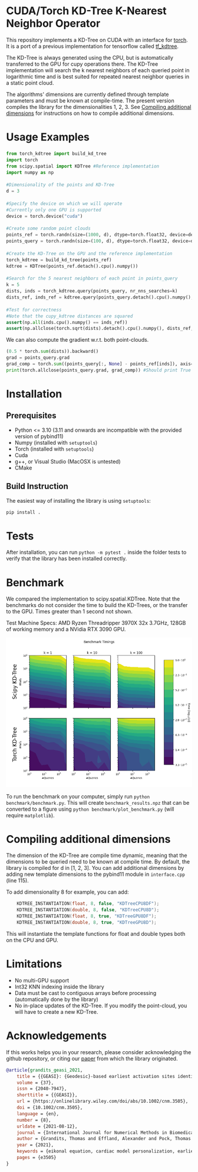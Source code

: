 # CUDA/Torch KD-Tree K-Nearest Neighbor Operator
This repository implements a KD-Tree on CUDA with an interface for [torch](https://pytorch.org/). It is a port of a previous implementation for tensorflow called [tf_kdtree](https://github.com/thomgrand/tf_kdtree).

The KD-Tree is always generated using the CPU, but is automatically transferred to the GPU for cupy operations there. The KD-Tree implementation will search the k nearest neighbors of each queried point in logarithmic time and is best suited for repeated nearest neighbor queries in a static point cloud.

The algorithms' dimensions are currently defined through template parameters and must be known at compile-time. The present version compiles the library for the dimensionalities 1, 2, 3. See [Compiling additional dimensions](#compiling-additional-dimensions) for instructions on how to compile additional dimensions.

# Usage Examples

```python
from torch_kdtree import build_kd_tree
import torch
from scipy.spatial import KDTree #Reference implementation
import numpy as np

#Dimensionality of the points and KD-Tree
d = 3

#Specify the device on which we will operate
#Currently only one GPU is supported
device = torch.device("cuda")

#Create some random point clouds
points_ref = torch.randn(size=(1000, d), dtype=torch.float32, device=device, requires_grad=True) * 1e3
points_query = torch.randn(size=(100, d), dtype=torch.float32, device=device, requires_grad=True) * 1e3

#Create the KD-Tree on the GPU and the reference implementation
torch_kdtree = build_kd_tree(points_ref)
kdtree = KDTree(points_ref.detach().cpu().numpy())

#Search for the 5 nearest neighbors of each point in points_query
k = 5
dists, inds = torch_kdtree.query(points_query, nr_nns_searches=k)
dists_ref, inds_ref = kdtree.query(points_query.detach().cpu().numpy(), k=k)

#Test for correctness 
#Note that the cupy_kdtree distances are squared
assert(np.all(inds.cpu().numpy() == inds_ref))
assert(np.allclose(torch.sqrt(dists).detach().cpu().numpy(), dists_ref, atol=1e-5))
```

We can also compute the gradient w.r.t. both point-clouds.

```python
(0.5 * torch.sum(dists)).backward()
grad = points_query.grad 
grad_comp = torch.sum((points_query[:, None] - points_ref[inds]), axis=-2)
print(torch.allclose(points_query.grad, grad_comp)) #Should print True
```

# Installation

Prerequisites
-------------
- Python <= 3.10 (3.11 and onwards are incompatible with the provided version of pybind11)
- Numpy (installed with `setuptools`)
- Torch (installed with `setuptools`)
- Cuda
- g++, or Visual Studio (MacOSX is untested)
- CMake

Build Instruction
-----------------
The easiest way of installing the library is using `setuptools`:
```bash
pip install .
```


# Tests
After installation, you can run `python -m pytest .` inside the folder tests to verify that the library has been installed correctly.

# Benchmark

We compared the implementation to scipy.spatial.KDTree. Note that the benchmarks do not consider the time to build the KD-Trees, or the transfer to the GPU. Times greater than 1 second not shown.

Test Machine Specs: AMD Ryzen Threadripper 3970X 32x 3.7GHz, 128GB of working memory and a NVidia RTX 3090 GPU.

![alt text](benchmark.png "Benchmark")

To run the benchmark on your computer, simply run `python benchmark/benchmark.py`. This will create `benchmark_results.npz` that can be converted to a figure using `python benchmark/plot_benchmark.py` (will require `matplotlib`).

# Compiling additional dimensions

The dimension of the KD-Tree are compile time dynamic, meaning that the dimensions to be queried need to be known at compile time. By default, the library is compiled for d in [1, 2, 3]. You can add additional dimensions by adding new template dimensions to the pybind11 module in `interface.cpp` (line 115).

To add dimensionality 8 for example, you can add:
```cpp
    KDTREE_INSTANTIATION(float, 8, false, "KDTreeCPU8DF");
    KDTREE_INSTANTIATION(double, 8, false, "KDTreeCPU8D");
    KDTREE_INSTANTIATION(float, 8, true, "KDTreeGPU8DF");
    KDTREE_INSTANTIATION(double, 8, true, "KDTreeGPU8D");
```

This will instantiate the template functions for float and double types both on the CPU and GPU.

# Limitations

- No multi-GPU support
- Int32 KNN indexing inside the library
- Data must be cast to contiguous arrays before processing (automatically done by the library)
- No in-place updates of the KD-Tree. If you modify the point-cloud, you will have to create a new KD-Tree.


# Acknowledgements

If this works helps you in your research, please consider acknowledging the github repository, or citing our [paper](https://arxiv.org/abs/2102.09962) from which the library originated.

```bibtex
@article{grandits_geasi_2021,
	title = {{GEASI}: {Geodesic}-based earliest activation sites identification in cardiac models},
	volume = {37},
	issn = {2040-7947},
	shorttitle = {{GEASI}},
	url = {https://onlinelibrary.wiley.com/doi/abs/10.1002/cnm.3505},
	doi = {10.1002/cnm.3505},
	language = {en},
	number = {8},
	urldate = {2021-08-12},
	journal = {International Journal for Numerical Methods in Biomedical Engineering},
	author = {Grandits, Thomas and Effland, Alexander and Pock, Thomas and Krause, Rolf and Plank, Gernot and Pezzuto, Simone},
	year = {2021},
	keywords = {eikonal equation, cardiac model personalization, earliest activation sites, Hamilton–Jacobi formulation, inverse ECG problem, topological gradient},
	pages = {e3505}
}
```

